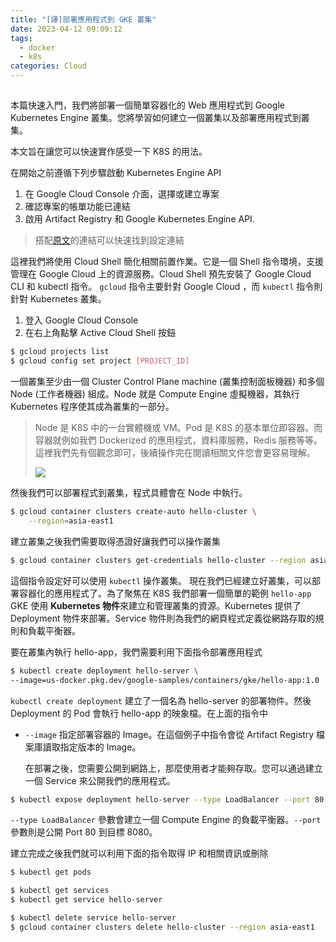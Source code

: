 ```yaml
---
title: "[譯]部署應用程式到 GKE 叢集"
date: 2023-04-12 09:09:12
tags:
  - docker
  - k8s
categories: Cloud
---
```


##

本篇快速入門，我們將部署一個簡單容器化的 Web 應用程式到 Google Kubernetes Engine 叢集。您將學習如何建立一個叢集以及部署應用程式到叢集。

<!-- more -->

本文旨在讓您可以快速實作感受一下 K8S 的用法。

在開始之前遵循下列步驟啟動 Kubernetes Engine API

1. 在 Google Cloud Console 介面，選擇或建立專案
2. 確認專案的帳單功能已連結
3. 啟用 Artifact Registry 和 Google Kubernetes Engine API.

> 搭配[原文](https://cloud.google.com/kubernetes-engine/docs/deploy-app-cluster)的連結可以快速找到設定連結

這裡我們將使用 Cloud Shell 簡化相關前置作業。它是一個 Shell 指令環境，支援管理在 Google Cloud 上的資源服務。Cloud Shell 預先安裝了 Google Cloud CLI 和 kubectl 指令。 `gcloud` 指令主要針對 Google Cloud ，而 `kubectl` 指令則針對 Kubernetes 叢集。

1. 登入 Google Cloud Console
2. 在右上角點擊 Active Cloud Shell 按鈕
```sh
$ gcloud projects list
$ gcloud config set project [PROJECT_ID]
```

一個叢集至少由一個 Cluster Control Plane machine (叢集控制面板機器) 和多個 Node (工作者機器) 組成。Node 就是 Compute Engine 虛擬機器，其執行 Kubernetes 程序使其成為叢集的一部分。



> Node 是 K8S 中的一台實體機或 VM。Pod 是 K8S 的基本單位即容器。而容器就例如我們 Dockerized 的應用程式，資料庫服務，Redis 服務等等。這裡我們先有個觀念即可，後續操作完在閱讀相關文件您會更容易理解。
>
> ![](https://miro.medium.com/v2/resize:fit:1344/format:webp/1*vJp5o7ABILiIapesES8j6g.png)



然後我們可以部署程式到叢集，程式具體會在 Node 中執行。

```sh
$ gcloud container clusters create-auto hello-cluster \
	--region=asia-east1
```

建立叢集之後我們需要取得憑證好讓我們可以操作叢集
```sh
$ gcloud container clusters get-credentials hello-cluster --region asia-east1
```
這個指令設定好可以使用 `kubectl` 操作叢集。
現在我們已經建立好叢集，可以部署容器化的應用程式了。為了聚焦在 K8S 我們部署一個簡單的範例 `hello-app`
GKE 使用 **Kubernetes 物件**來建立和管理叢集的資源。Kubernetes 提供了 Deployment 物件來部署。Service 物件則為我們的網頁程式定義從網路存取的規則和負載平衡器。

要在叢集內執行 hello-app，我們需要利用下面指令部署應用程式
```sh
$ kubectl create deployment hello-server \
--image=us-docker.pkg.dev/google-samples/containers/gke/hello-app:1.0
```

`kubectl create deployment` 建立了一個名為 hello-server 的部署物件。然後 Deployment 的 Pod 會執行 hello-app 的映象檔。在上面的指令中
- `--image` 指定部署容器的 Image。在這個例子中指令會從 Artifact Registry 檔案庫讀取指定版本的 Image。

  在部署之後，您需要公開到網路上，那麼使用者才能夠存取。您可以通過建立一個 Service 來公開我們的應用程式。
```sh
$ kubectl expose deployment hello-server --type LoadBalancer --port 80 --target-port 8080
```
`--type LoadBalancer` 參數會建立一個 Compute Engine 的負載平衡器。`--port` 參數則是公開 Port 80 到目標 8080。

建立完成之後我們就可以利用下面的指令取得 IP 和相關資訊或刪除

```sh
$ kubectl get pods

$ kubectl get services
$ kubectl get service hello-server

$ kubectl delete service hello-server
$ gcloud container clusters delete hello-cluster --region asia-east1
```